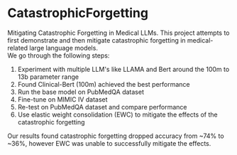 # CatastrophicForgetting
Mitigating Catastrophic Forgetting in Medical LLMs.
This project attempts to first demonstrate and then mitigate catastrophic forgetting in medical-related large language models. <br />
We go through the following steps: <br />
1. Experiment with multiple LLM's like LLAMA and Bert around the 100m to 13b parameter range <br />
2. Found Clinical-Bert (100m) achieved the best performance <br />
3. Run the base model on PubMedQA dataset <br />
4. Fine-tune on MIMIC IV dataset <br />
5. Re-test on PubMedQA dataset and compare performance <br />
6. Use elastic weight consolidation (EWC) to mitigate the effects of the catastrophic forgetting <br />

Our results found catastrophic forgetting dropped accuracy from ~74% to ~36%, however EWC was unable to successfully mitigate the effects. <br />
